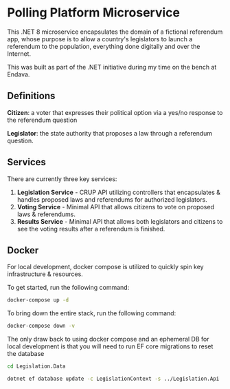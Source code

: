 # Polling Platform Microservice
This .NET 8 microservice encapsulates the domain of a fictional referendum app, whose purpose is to allow a country's legislators to launch a referendum to the population, everything done digitally and over the Internet.

This was built as part of the .NET initiative during my time on the bench at Endava.

## Definitions
**Citizen**: a voter that expresses their political option via a yes/no response to the referendum question 

**Legislator**: the state authority that proposes a law through a referendum question.

## Services

There are currently three key services:

1. **Legislation Service** - CRUP API utilizing controllers that encapsulates & handles proposed laws and referendums for authorized legislators.
2. **Voting Service** - Minimal API that allows citizens to vote on proposed laws & referendums.
3. **Results Service** - Minimal API that allows both legislators and citizens to see the voting results after a referendum is finished.

## Docker
For local development, docker compose is utilized to quickly spin key infrastructure & resources. 

To get started, run the following command:

```bash
docker-compose up -d
```

To bring down the entire stack, run the following command:
```bash
docker-compose down -v
```

The only draw back to using docker compose and an ephemeral DB for local development is that you will need to run EF core migrations to reset the database
```bash
cd Legislation.Data

dotnet ef database update -c LegislationContext -s ../Legislation.Api
```

